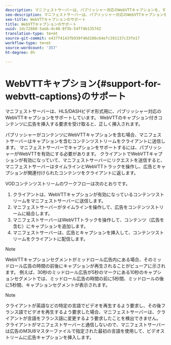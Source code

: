 ```yaml
---
description: マニフェストサーバーは、パブリッシャー対応のWebVTTキャプションを、すべてのHLSビデオ形式でサポートしています。 WebVTTのキャプション付きコンテンツに広告を挿入する要求を受け取ると、正しく挿入されます。
seo-description: マニフェストサーバーは、パブリッシャー対応のWebVTTキャプションを、すべてのHLS/DASHビデオ形式でサポートしています。 WebVTTのキャプション付きコンテンツに広告を挿入する要求を受け取ると、正しく挿入されます。
seo-title: WebVTTキャプションのサポート
title: WebVTTキャプションのサポート
uuid: 1dc728b0-5aeb-4c48-8f3b-54ff4b135742
translation-type: tm+mt
source-git-commit: e437f4143fb939f46d106c64efc391137c33fe17
workflow-type: tm+mt
source-wordcount: '357'
ht-degree: 0%

---
```



# WebVTTキャプション{#support-for-webvtt-captions}のサポート

マニフェストサーバーは、HLS/DASHビデオ形式用に、パブリッシャー対応のWebVTTキャプションをサポートしています。 WebVTTのキャプション付きコンテンツに広告を挿入する要求を受け取ると、正しく挿入されます。

パブリッシャーがコンテンツにWebVTTキャプションを含む場合、マニフェストサーバーはキャプションを含むコンテンツストリームをクライアントに送信します。 マニフェストサーバーでキャプションをサポートするには、パブリッシャーがWebVTTを有効にする必要があります。 クライアントでWebVTTキャプションが有効になっていて、マニフェストサーバーにリクエストを送信すると、マニフェストサーバーはタイムラインとWebVTTトラックを操作し、広告とキャプションが関連付けられたコンテンツをクライアントに返します。

VODコンテンツストリームのワークフローは次のとおりです。

1. クライアントは、WebVTTキャプションが有効になっているコンテンツストリームをマニフェストサーバーに送信します。
1. マニフェストサーバーがタイムラインを操作して、広告をコンテンツストリームに結合します。
1. マニフェストサーバーはWebVTTトラックを操作して、コンテンツ（広告を含む）にキャプションを追加します。
1. マニフェストサーバーは、広告とキャプションを挿入して、コンテンツストリームをクライアントに配信します。

>[!NOTE]
>
>WebVTTキャプションセグメントがミッドロール広告内にある場合、そのミッドロール広告の時間の前後にキャプションが再生されることがビューアに示されます。 例えば、30秒のミッドロール広告が5秒のマークにある10秒のキャプションセグメントでは、ミッドロール広告の時間の前に5秒間、ミッドロールの後に5秒間、キャプションセグメントが表示されます。

>[!NOTE]
>
>クライアントが英語などの特定の言語でビデオを再生するよう要求し、その後フランス語でビデオを再生するよう要求した場合、マニフェストサーバーは、クライアントが言語をフランス語に変更するよう要求したことを検出できません。 クライアントがマニフェストサーバーと通信しないので、マニフェストサーバーは広告のM3U8マスターファイルで指定された最初の言語を使用して、ビデオストリームに広告キャプションを挿入します。
